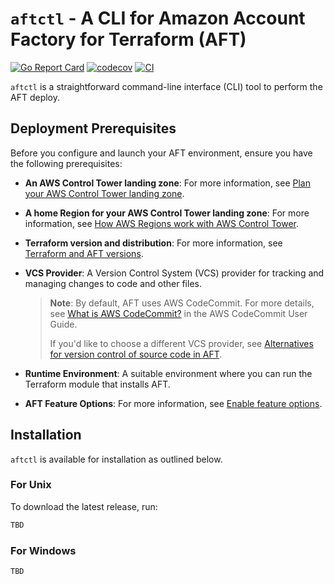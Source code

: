 # `aftctl` - A CLI for Amazon Account Factory for Terraform (AFT)

[![Go Report Card](https://goreportcard.com/badge/github.com/edgarsilva948/aftctl)](https://goreportcard.com/report/github.com/edgarsilva948/aftctl) [![codecov](https://codecov.io/gh/edgarsilva948/aftctl/graph/badge.svg?token=PIGXFII1NG)](https://codecov.io/gh/edgarsilva948/aftctl) [![CI](https://github.com/edgarsilva948/aftctl/actions/workflows/main.yaml/badge.svg)](https://github.com/edgarsilva948/aftctl/actions/workflows/main.yaml)


`aftctl` is a straightforward command-line interface (CLI) tool to perform the AFT deploy. 

## Deployment Prerequisites

Before you configure and launch your AFT environment, ensure you have the following prerequisites:

- **An AWS Control Tower landing zone**: For more information, see [Plan your AWS Control Tower landing zone](#).
  
- **A home Region for your AWS Control Tower landing zone**: For more information, see [How AWS Regions work with AWS Control Tower](#).

- **Terraform version and distribution**: For more information, see [Terraform and AFT versions](#).

- **VCS Provider**: A Version Control System (VCS) provider for tracking and managing changes to code and other files.

  > **Note**: By default, AFT uses AWS CodeCommit. For more details, see [What is AWS CodeCommit?](#) in the AWS CodeCommit User Guide.
  >
  > If you'd like to choose a different VCS provider, see [Alternatives for version control of source code in AFT](#).

- **Runtime Environment**: A suitable environment where you can run the Terraform module that installs AFT.

- **AFT Feature Options**: For more information, see [Enable feature options](#).


## Installation

`aftctl` is available for installation as outlined below. 

### For Unix

To download the latest release, run:

```sh
TBD
```

### For Windows

```sh
TBD
```